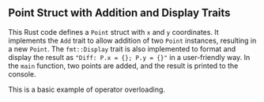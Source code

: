 ## Point Struct with Addition and Display Traits

This Rust code defines a `Point` struct with `x` and `y` coordinates. 
It implements the `Add` trait to allow addition of two `Point` instances, resulting in a new `Point`. 
The `fmt::Display` trait is also implemented to format and display the result as `"Diff: P.x = {}; P.y = {}"` in a user-friendly way. 
In the `main` function, two points are added, and the result is printed to the console.

This is a basic example of operator overloading.
